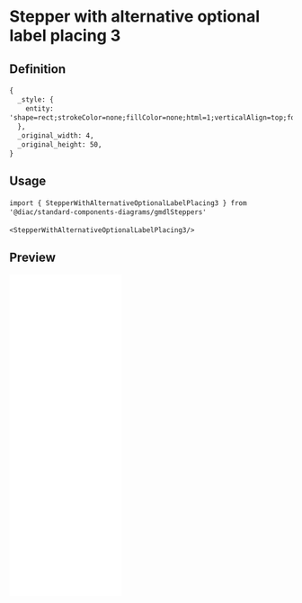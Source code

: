 # Stepper with alternative optional label placing 3

## Definition

```
{
  _style: { 
    entity: 'shape=rect;strokeColor=none;fillColor=none;html=1;verticalAlign=top;fontColor=#4d4d4dlfontSize=13;spacingTop=-4;',
  },
  _original_width: 4,
  _original_height: 50,
}
```

## Usage

```
import { StepperWithAlternativeOptionalLabelPlacing3 } from '@diac/standard-components-diagrams/gmdlSteppers'

<StepperWithAlternativeOptionalLabelPlacing3/>
```

## Preview

<img src="./stepper-with-alternative-optional-label-placing-3.png" width="200"/>

